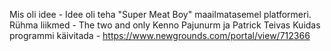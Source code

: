 Mis oli idee - Idee oli teha "Super Meat Boy" maailmatasemel platformeri.
Rühma liikmed - The two and only Kenno Pajunurm ja Patrick Teivas
Kuidas programmi käivitada - https://www.newgrounds.com/portal/view/712366